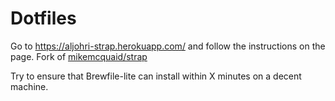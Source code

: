 # Dotfiles

Go to https://aljohri-strap.herokuapp.com/ and follow the instructions on the page. Fork of [mikemcquaid/strap](https://github.com/mikemcquaid/strap)

Try to ensure that Brewfile-lite can install within X minutes on a decent machine.
